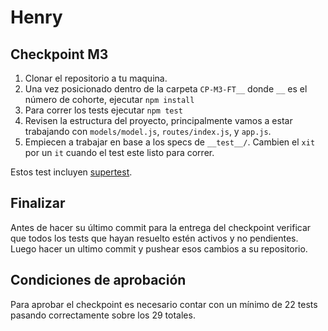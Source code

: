 # Henry

## Checkpoint M3

1. Clonar el repositorio a tu maquina.
2. Una vez posicionado dentro de la carpeta `CP-M3-FT__` donde `__` es el número de cohorte, ejecutar `npm install`
4. Para correr los tests ejecutar `npm test`
5. Revisen la estructura del proyecto, principalmente vamos a estar trabajando con `models/model.js`,  `routes/index.js`, y `app.js`.
6. Empiecen a trabajar en base a los specs de `__test__/`. Cambien el `xit` por un `it` cuando el test este listo para correr.

Estos test incluyen [supertest](https://github.com/visionmedia/supertest).

## Finalizar

Antes de hacer su último commit para la entrega del checkpoint verificar que todos los tests que hayan resuelto estén activos y no pendientes. Luego hacer un ultimo commit y pushear esos cambios a su repositorio.

## Condiciones de aprobación

Para aprobar el checkpoint es necesario contar con un mínimo de 22 tests pasando correctamente sobre los 29 totales.
